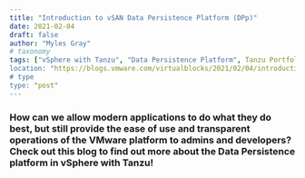 ```yaml
---
title: "Introduction to vSAN Data Persistence Platform (DPp)"
date: 2021-02-04
draft: false
author: "Myles Gray"
# taxonomy
tags: ["vSphere with Tanzu", "Data Persistence Platform", Tanzu Portfolio"]
location: "https://blogs.vmware.com/virtualblocks/2021/02/04/introduction-vsan-data-persistence-platform"
# type
type: "post"
---
```


### How can we allow modern applications to do what they do best, but still provide the ease of use and transparent operations of the VMware platform to admins and developers? Check out this blog to find out more about the Data Persistence platform in vSphere with Tanzu!
